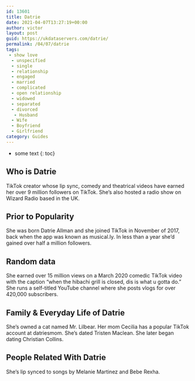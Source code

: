 ```yaml
---
id: 13601
title: Datrie
date: 2021-04-07T13:27:19+00:00
author: victor
layout: post
guid: https://ukdataservers.com/datrie/
permalink: /04/07/datrie
tags:
 - show love
  - unspecified
  - single
  - relationship
  - engaged
  - married
  - complicated
  - open relationship
  - widowed
  - separated
  - divorced
   - Husband
  - Wife
  - Boyfriend
  - Girlfriend
category: Guides
---
```


* some text
{: toc}


## Who is Datrie



TikTok creator whose lip sync, comedy and theatrical videos have earned her over 9 million followers on TikTok. She&#8217;s also hosted a radio show on Wizard Radio based in the UK.  

                
                
                
## Prior to Popularity



She was born Datrie Allman and she joined TikTok in November of 2017, back when the app was known as musical.ly. In less than a year she&#8217;d gained over half a million followers.  

                
                
                
## Random data



She earned over 15 million views on a March 2020 comedic TikTok video with the caption &#8220;when the hibachi grill is closed, dis is what u gotta do.&#8221; She runs a self-titled YouTube channel where she posts vlogs for over 420,000 subscribers. 

                
                
                
## Family & Everyday Life of Datrie



She&#8217;s owned a cat named Mr. Lilbear. Her mom Cecilia has a popular TikTok account at datriesmom. She&#8217;s dated Tristen Maclean. She later began dating Christian Collins.

                
                
                
## People Related With Datrie



She&#8217;s lip synced to songs by Melanie Martinez and Bebe Rexha. 

                
              
            
          
          
          